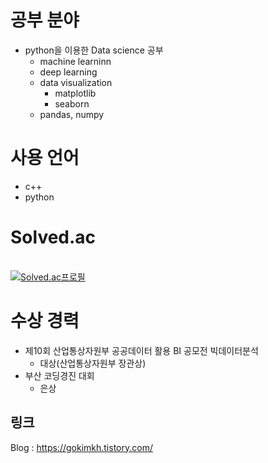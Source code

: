 # 공부 분야
- python을 이용한 Data science 공부
    + machine learninn
    + deep learning
    + data visualization
      * matplotlib
      * seaborn
    + pandas, numpy

# 사용 언어
- c++
- python

# Solved.ac
<br>[![Solved.ac프로필](http://mazassumnida.wtf/api/v2/generate_badge?boj=gokimkq123)](https://solved.ac/gokimkq123)

# 수상 경력
- 제10회 산업통상자원부 공공데이터 활용 BI 공모전 빅데이터분석
    + 대상(산업통상자원부 장관상)
- 부산 코딩경진 대회
    + 은상

## 링크
Blog : https://gokimkh.tistory.com/
